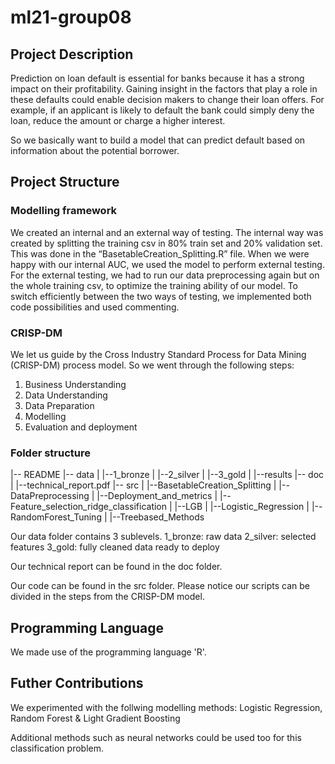 # ml21-group08

## Project Description
Prediction on loan default is essential for banks because it has a strong impact on their profitability. Gaining insight in the factors that play a role in these defaults could enable decision makers to change their loan offers. For example, if an applicant is likely to default the bank could simply deny the loan, reduce the amount or charge a higher interest. 

So we basically want to build a model that can predict default based on information about the potential borrower. 

## Project Structure 
### Modelling framework
We created an internal and an external way of testing. The internal way was created by splitting the training csv in 80% train set and 20% validation set. This was done in the “BasetableCreation_Splitting.R” file. When we were happy with our internal AUC, we used the model to perform external testing. For the external testing, we had to run our data preprocessing again but on the whole training csv, to optimize the training ability of our model. To switch efficiently between the two ways of testing, we implemented both code possibilities and used commenting.

### CRISP-DM
We let us guide by the Cross Industry Standard Process for Data Mining (CRISP-DM) process model. So we went through the following steps: 
1. Business Understanding
2. Data Understanding
3. Data Preparation
4. Modelling
5. Evaluation and deployment

### Folder structure 
|-- README 
|-- data 
|  |--1_bronze
|  |--2_silver
|  |--3_gold
|  |--results
|-- doc
|  |--technical_report.pdf
|-- src
|  |--BasetableCreation_Splitting
|  |--DataPreprocessing
|  |--Deployment_and_metrics
|  |--Feature_selection_ridge_classification
|  |--LGB
|  |--Logistic_Regression
|  |--RandomForest_Tuning
|  |--Treebased_Methods

Our data folder contains 3 sublevels. 
    1_bronze: raw data
    2_silver: selected features
    3_gold: fully cleaned data ready to deploy 

Our technical report can be found in the doc folder.

Our code can be found in the src folder. Please notice our scripts can be divided in the steps from the CRISP-DM model. 

## Programming Language 
We made use of the programming language 'R'.

## Futher Contributions
We experimented with the follwing modelling methods: Logistic Regression, Random Forest & Light Gradient Boosting

Additional methods such as neural networks could be used too for this classification problem. 







